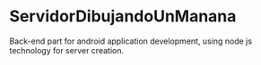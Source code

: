 # ServidorDibujandoUnManana
Back-end part for android application development, using node js technology for server creation.

